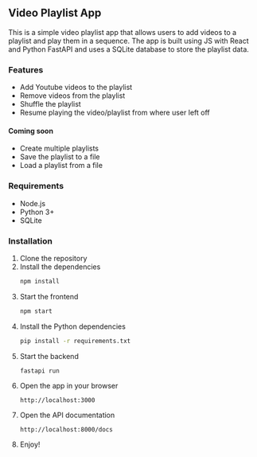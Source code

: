 ## Video Playlist App

This is a simple video playlist app that allows users to add videos to a playlist and play them in a sequence. 
The app is built using JS with React and Python FastAPI and uses a SQLite database to store the playlist data.

### Features
- Add Youtube videos to the playlist
- Remove videos from the playlist
- Shuffle the playlist
- Resume playing the video/playlist from where user left off

#### Coming soon
- Create multiple playlists
- Save the playlist to a file
- Load a playlist from a file

### Requirements
- Node.js
- Python 3+
- SQLite

### Installation

1. Clone the repository
2. Install the dependencies
    ```bash
    npm install
    ```
3. Start the frontend
    ```bash
    npm start
    ```
4. Install the Python dependencies
    ```bash
    pip install -r requirements.txt
    ```
5. Start the backend
    ```bash
    fastapi run
    ```
6. Open the app in your browser
    ```
    http://localhost:3000
    ```
7. Open the API documentation
    ```
    http://localhost:8000/docs
    ```
8. Enjoy!